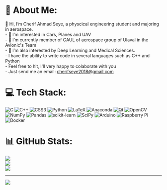 # 💫 About Me:
👋 Hi, I’m Cherif Ahmad Seye, a physcical engineering student and majoring in aerospace.<br>- 👀 I’m interested in Cars, Planes and UAV<br>- 🌱 I’m currently member of GAUL of aerospace group of Ulaval in the Avionic's Team<br>- 💞️ I’m also interested by Deep Learning and Medical Sciences.<br>- I have the ability to write code in several languages such as C++ and Python<br>- Feel free to hit, I'll very happy to colaborate with you<br>- Just send me an email: cherifseye2018@gmail.com


# 💻 Tech Stack:
![C](https://img.shields.io/badge/c-%2300599C.svg?style=for-the-badge&logo=c&logoColor=white) ![C++](https://img.shields.io/badge/c++-%2300599C.svg?style=for-the-badge&logo=c%2B%2B&logoColor=white) ![CSS3](https://img.shields.io/badge/css3-%231572B6.svg?style=for-the-badge&logo=css3&logoColor=white) ![Python](https://img.shields.io/badge/python-3670A0?style=for-the-badge&logo=python&logoColor=ffdd54) ![LaTeX](https://img.shields.io/badge/latex-%23008080.svg?style=for-the-badge&logo=latex&logoColor=white) ![Anaconda](https://img.shields.io/badge/Anaconda-%2344A833.svg?style=for-the-badge&logo=anaconda&logoColor=white) ![Qt](https://img.shields.io/badge/Qt-%23217346.svg?style=for-the-badge&logo=Qt&logoColor=white) ![OpenCV](https://img.shields.io/badge/opencv-%23white.svg?style=for-the-badge&logo=opencv&logoColor=white) ![NumPy](https://img.shields.io/badge/numpy-%23013243.svg?style=for-the-badge&logo=numpy&logoColor=white) ![Pandas](https://img.shields.io/badge/pandas-%23150458.svg?style=for-the-badge&logo=pandas&logoColor=white) ![scikit-learn](https://img.shields.io/badge/scikit--learn-%23F7931E.svg?style=for-the-badge&logo=scikit-learn&logoColor=white) ![SciPy](https://img.shields.io/badge/SciPy-%230C55A5.svg?style=for-the-badge&logo=scipy&logoColor=%white) ![Arduino](https://img.shields.io/badge/-Arduino-00979D?style=for-the-badge&logo=Arduino&logoColor=white) ![Raspberry Pi](https://img.shields.io/badge/-RaspberryPi-C51A4A?style=for-the-badge&logo=Raspberry-Pi) ![Docker](https://img.shields.io/badge/docker-%230db7ed.svg?style=for-the-badge&logo=docker&logoColor=white)
# 📊 GitHub Stats:
![](https://github-readme-stats.vercel.app/api?username=cherifseye&theme=radical&hide_border=false&include_all_commits=false&count_private=false)<br/>
![](https://github-readme-streak-stats.herokuapp.com/?user=cherifseye&theme=radical&hide_border=false)<br/>
![](https://github-readme-stats.vercel.app/api/top-langs/?username=cherifseye&theme=radical&hide_border=false&include_all_commits=false&count_private=false&layout=compact)

---
[![](https://visitcount.itsvg.in/api?id=cherifseye&icon=0&color=0)](https://visitcount.itsvg.in)

<!-- Proudly created with GPRM ( https://gprm.itsvg.in ) -->
